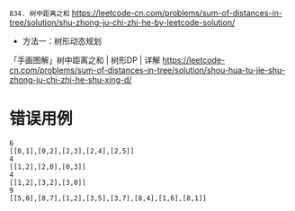 
`834. 树中距离之和` https://leetcode-cn.com/problems/sum-of-distances-in-tree/solution/shu-zhong-ju-chi-zhi-he-by-leetcode-solution/
- 方法一：树形动态规划

「手画图解」树中距离之和 | 树形DP | 详解 https://leetcode-cn.com/problems/sum-of-distances-in-tree/solution/shou-hua-tu-jie-shu-zhong-ju-chi-zhi-he-shu-xing-d/

# 错误用例

```
6
[[0,1],[0,2],[2,3],[2,4],[2,5]]
4
[[1,2],[2,0],[0,3]]
4
[[1,2],[3,2],[3,0]]
9
[[5,0],[8,7],[1,2],[3,5],[3,7],[8,4],[1,6],[8,1]]
```
